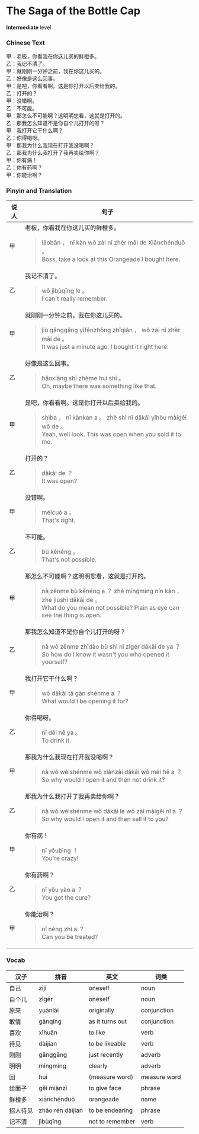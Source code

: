 # The Saga of the Bottle Cap
**Intermediate** level
### Chinese Text
甲：老板，你看我在你这儿买的鲜橙多。<br />乙：我记不清了。<br />甲：就刚刚一分钟之前，我在你这儿买的。<br />乙：好像是这么回事。<br />甲：是吧，你看看啊。这是你打开以后卖给我的。<br />乙：打开的？<br />甲：没错啊。<br />乙：不可能。<br />甲：那怎么不可能啊？这明明您看，这就是打开的。<br />乙：那我怎么知道不是你自个儿打开的呀？<br />甲：我打开它干什么啊？<br />乙：你得喝呀。<br />甲：那我为什么我现在打开我没喝啊？<br />乙：那我为什么我打开了我再卖给你啊？<br />甲：你有病！<br />乙：你有药啊？<br />甲：你能治啊？

### Pinyin and Translation
|说人|句子|
|----|----|
|甲|老板，你看我在你这儿买的鲜橙多。<blockquote>lǎobǎn ， nǐ kàn wǒ zài nǐ zhèr mǎi de Xiānchénduō 。<br />Boss, take a look at this Orangeade I bought here.</blockquote>|
|乙|我记不清了。<blockquote>wǒ jìbùqīng le 。<br />I can't really remember.</blockquote>|
|甲|就刚刚一分钟之前，我在你这儿买的。<blockquote>jiù gānggāng yīfēnzhōng zhīqián ， wǒ zài nǐ zhèr mǎi de 。<br />It was just a minute ago, I bought it right here.</blockquote>|
|乙|好像是这么回事。<blockquote>hǎoxiàng shì zhème huí shì 。<br />Oh, maybe there was something like that.</blockquote>|
|甲|是吧，你看看啊。这是你打开以后卖给我的。<blockquote>shìba ， nǐ kànkan a 。 zhè shì nǐ dǎkāi yǐhòu màigěi wǒ de 。<br />Yeah, well look. This was open when you sold it to me.</blockquote>|
|乙|打开的？<blockquote>dǎkāi de ？<br />It was open?</blockquote>|
|甲|没错啊。<blockquote>méicuò a 。<br />That's right.</blockquote>|
|乙|不可能。<blockquote>bù kěnéng 。<br />That's not possible.</blockquote>|
|甲|那怎么不可能啊？这明明您看，这就是打开的。<blockquote>nà zěnme bù kěnéng a ？ zhè míngmíng nín kàn ， zhè jiùshì dǎkāi de 。<br />What do you mean not possible? Plain as eye can see the thing is open.</blockquote>|
|乙|那我怎么知道不是你自个儿打开的呀？<blockquote>nà wǒ zěnme zhīdào bù shì nǐ zìgér dǎkāi de ya ？<br />So how do I know it wasn't you who opened it yourself?</blockquote>|
|甲|我打开它干什么啊？<blockquote>wǒ dǎkāi tā gàn shénme a ？<br />What would I be opening it for?</blockquote>|
|乙|你得喝呀。<blockquote>nǐ děi hē ya 。<br />To drink it.</blockquote>|
|甲|那我为什么我现在打开我没喝啊？<blockquote>nà wǒ wèishénme wǒ xiànzài dǎkāi wǒ méi hē a ？<br />So why would I open it and then not drink it?</blockquote>|
|乙|那我为什么我打开了我再卖给你啊？<blockquote>nà wǒ wèishénme wǒ dǎkāi le wǒ zài màigěi nǐ a ？<br />So why would I open it and then sell it to you?</blockquote>|
|甲|你有病！<blockquote>nǐ yǒubìng ！<br />You're crazy!</blockquote>|
|乙|你有药啊？<blockquote>nǐ yǒu yào a ？<br />You got the cure?</blockquote>|
|甲|你能治啊？<blockquote>nǐ néng zhì a ？<br />Can you be treated?</blockquote>|
### Vocab
|汉子|拼音|英文|词类|
|----|----|----|----|
|自己|zìjǐ|oneself|noun|
|自个儿|zìgér|oneself|noun|
|原来|yuánlái|originally|conjunction|
|敢情|gǎnqíng|as it turns out|conjunction|
|喜欢|xǐhuān|to like|verb|
|待见|dàijian|to be likeable|verb|
|刚刚|gānggāng|just recently|adverb|
|明明|míngmíng|clearly|adverb|
|回|huí|(measure word)|measure word|
|给面子|gěi miànzi|to give face|phrase|
|鲜橙多|xiānchénduō|orangeade|name|
|招人待见|zhāo rén dàijian|to be endearing|phrase|
|记不清|jìbùqīng|not to remember|verb|
